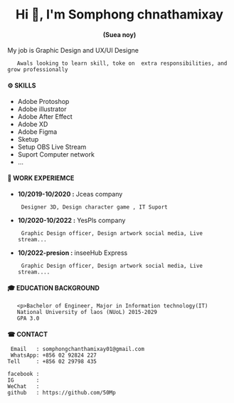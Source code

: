 <h1 align="center"> Hi 👋, I'm Somphong chnathamixay</h1>
<h4 align="center">(Suea noy)</h4>
       <p align="left">My job is Graphic Design and UX/UI Designe <p>
       
       Awals looking to learn skill, toke on  extra responsibilities, and grow professionally 
       
#### ⚙️ **SKILLS**
- Adobe Protoshop              
- Adobe illustrator              
- Adobe After Effect            
- Adobe XD
- Adobe Figma  
- Sketup 
- Setup OBS Live Stream
- Suport Computer network
- ...
       
#### 💼 **WORK EXPERIEMCE** 
- **10/2019-10/2020 :** Jceas company   

       Designer 3D, Design character game , IT Suport
    
- **10/2020-10/2022 :** YesPls company  
 
       Graphic Design officer, Design artwork social media, Live stream...
              
- **10/2022-presion :** inseeHub Express

       Graphic Design officer, Design artwork social media, Live stream....
#### 🎓 **EDUCATION BACKGROUND**
       <p>Bachelor of Engineer, Major in Information technology(IT)
       National University of laos (NUoL) 2015-2029
       GPA 3.0
       
#### ☎ **CONTACT**
     Email   : somphongchanthamixay01@gmail.com
     WhatsApp: +856 02 92824 227
    Tell     : +856 02 29798 435

    facebook :
    IG       :
    WeChat   :
    github   : https://github.com/50Mp
    

<!--
**50Mp/50Mp** is a ✨ _special_ ✨ repository because its `README.md` (this file) appears on your GitHub profile.

Here are some ideas to get you started:

- 🔭 I’m currently working on ...
- 🌱 I’m currently learning ...
- 👯 I’m looking to collaborate on ...
- 🤔 I’m looking for help with ...
- 💬 Ask me about ...
- 📫 How to reach me: ...
- 😄 Pronouns: ...
- ⚡ Fun fact: ...
-->
